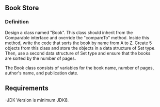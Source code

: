 ## Book Store
### Definition

Design a class named "Book". This class should inherit from the Comparable interface and override the "compareTo" method. Inside this method, write the code that sorts the book by name from A to Z. Create 5 objects from this class and store the objects in a data structure of Set type. Then, use a second data structure of Set type and ensure that the books are sorted by the number of pages.

The Book class consists of variables for the book name, number of pages, author's name, and publication date.

## Requirements

-JDK Version is minimum JDK8.
